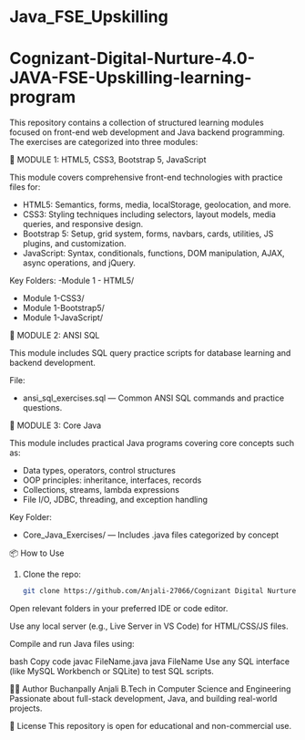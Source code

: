 # Java_FSE_Upskilling

# Cognizant-Digital-Nurture-4.0-JAVA-FSE-Upskilling-learning-program

This repository contains a collection of structured learning modules focused on front-end web development and Java backend programming. The exercises are categorized into three modules:

📁 MODULE 1: HTML5, CSS3, Bootstrap 5, JavaScript

This module covers comprehensive front-end technologies with practice files for:

- HTML5: Semantics, forms, media, localStorage, geolocation, and more.
- CSS3: Styling techniques including selectors, layout models, media queries, and responsive design.
- Bootstrap 5: Setup, grid system, forms, navbars, cards, utilities, JS plugins, and customization.
- JavaScript: Syntax, conditionals, functions, DOM manipulation, AJAX, async operations, and jQuery.

Key Folders:
-Module 1 - HTML5/
- Module 1-CSS3/
- Module 1-Bootstrap5/
- Module 1-JavaScript/


📁 MODULE 2: ANSI SQL

This module includes SQL query practice scripts for database learning and backend development.

File:
- ansi_sql_exercises.sql — Common ANSI SQL commands and practice questions.


📁 MODULE 3: Core Java

This module includes practical Java programs covering core concepts such as:

- Data types, operators, control structures
- OOP principles: inheritance, interfaces, records
- Collections, streams, lambda expressions
- File I/O, JDBC, threading, and exception handling

Key Folder:
- Core_Java_Exercises/ — Includes .java files categorized by concept


📦 How to Use

1. Clone the repo:
   ```bash
   git clone https://github.com/Anjali-27066/Cognizant Digital Nurture 4.0 JAVA FSE Upskilling learning program.git
Open relevant folders in your preferred IDE or code editor.

Use any local server (e.g., Live Server in VS Code) for HTML/CSS/JS files.

Compile and run Java files using:

bash
Copy code
javac FileName.java
java FileName
Use any SQL interface (like MySQL Workbench or SQLite) to test SQL scripts.

🧑‍💻 Author
Buchanpally Anjali
B.Tech in Computer Science and Engineering
Passionate about full-stack development, Java, and building real-world projects.

📄 License
This repository is open for educational and non-commercial use.
